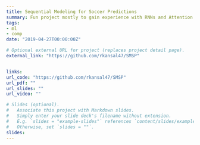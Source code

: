 ```yaml
---
title: Sequential Modeling for Soccer Predictions
summary: Fun project mostly to gain experience with RNNs and Attention. I achieved a 71% testing accuracy in predicting the outcome of European soccer matches.
tags:
- ml
- comp
date: "2019-04-27T00:00:00Z"

# Optional external URL for project (replaces project detail page).
external_link: "https://github.com/rkansal47/SMSP"


links:
url_code: "https://github.com/rkansal47/SMSP"
url_pdf: ""
url_slides: ""
url_video: ""

# Slides (optional).
#   Associate this project with Markdown slides.
#   Simply enter your slide deck's filename without extension.
#   E.g. `slides = "example-slides"` references `content/slides/example-slides.md`.
#   Otherwise, set `slides = ""`.
slides:
---
```

